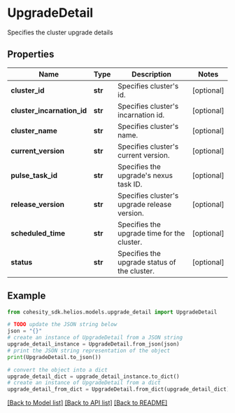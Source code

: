 # UpgradeDetail

Specifies the cluster upgrade details

## Properties

Name | Type | Description | Notes
------------ | ------------- | ------------- | -------------
**cluster_id** | **str** | Specifies cluster&#39;s id. | [optional] 
**cluster_incarnation_id** | **str** | Specifies cluster&#39;s incarnation id. | [optional] 
**cluster_name** | **str** | Specifies cluster&#39;s name. | [optional] 
**current_version** | **str** | Specifies cluster&#39;s current version. | [optional] 
**pulse_task_id** | **str** | Specifies the upgrade&#39;s nexus task ID. | [optional] 
**release_version** | **str** | Specifies cluster&#39;s upgrade release version. | [optional] 
**scheduled_time** | **str** | Specifies the upgrade time for the cluster. | [optional] 
**status** | **str** | Specifies the upgrade status of the cluster. | [optional] 

## Example

```python
from cohesity_sdk.helios.models.upgrade_detail import UpgradeDetail

# TODO update the JSON string below
json = "{}"
# create an instance of UpgradeDetail from a JSON string
upgrade_detail_instance = UpgradeDetail.from_json(json)
# print the JSON string representation of the object
print(UpgradeDetail.to_json())

# convert the object into a dict
upgrade_detail_dict = upgrade_detail_instance.to_dict()
# create an instance of UpgradeDetail from a dict
upgrade_detail_from_dict = UpgradeDetail.from_dict(upgrade_detail_dict)
```
[[Back to Model list]](../README.md#documentation-for-models) [[Back to API list]](../README.md#documentation-for-api-endpoints) [[Back to README]](../README.md)


